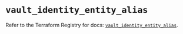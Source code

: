 # `vault_identity_entity_alias`

Refer to the Terraform Registry for docs: [`vault_identity_entity_alias`](https://registry.terraform.io/providers/hashicorp/vault/4.4.0/docs/resources/identity_entity_alias).
